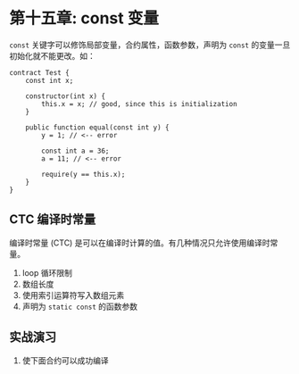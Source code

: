 # 第十五章: const 变量

`const` 关键字可以修饰局部变量，合约属性，函数参数，声明为 `const` 的变量一旦初始化就不能更改。如： 

```solidity
contract Test {
    const int x;

    constructor(int x) {
        this.x = x; // good, since this is initialization
    }

    public function equal(const int y) {
        y = 1; // <-- error

        const int a = 36;
        a = 11; // <-- error

        require(y == this.x);
    }
}
```


## CTC 编译时常量

编译时常量 (CTC) 是可以在编译时计算的值。有几种情况只允许使用编译时常量。

1. loop 循环限制
2. 数组长度
3. 使用索引运算符写入数组元素
4. 声明为 `static const` 的函数参数

## 实战演习

1. 使下面合约可以成功编译
